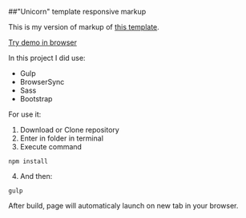 ##"Unicorn" template responsive markup

This is my version of markup of [this template](http://graphicburger.com/unicorn-psd-template/).

[Try demo in browser](http://moonbrv.github.io/unicorn-template)

In this project I did use:
- Gulp
- BrowserSync
- Sass
- Bootstrap

For use it:

1. Download or Clone repository
2. Enter in folder in terminal
3. Execute command
  
  ```
  npm install
  ```
4. And then:
  
  ```
  gulp
  ```
  After build, page will automaticaly launch on new tab in your browser.
